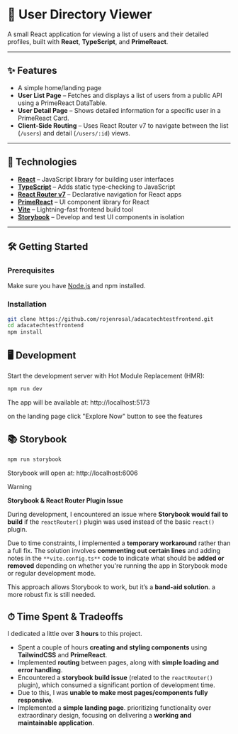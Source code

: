 # 📇 User Directory Viewer

A small React application for viewing a list of users and their detailed profiles, built with **React**, **TypeScript**, and **PrimeReact**.

---

## ✨ Features

- A simple home/landing page
- **User List Page** – Fetches and displays a list of users from a public API using a PrimeReact DataTable.  
- **User Detail Page** – Shows detailed information for a specific user in a PrimeReact Card.  
- **Client-Side Routing** – Uses React Router v7 to navigate between the list (`/users`) and detail (`/users/:id`) views.

---

## 🚀 Technologies

- **[React](https://react.dev/)** – JavaScript library for building user interfaces  
- **[TypeScript](https://www.typescriptlang.org/)** – Adds static type-checking to JavaScript  
- **[React Router v7](https://reactrouter.com/)** – Declarative navigation for React apps  
- **[PrimeReact](https://primereact.org/)** – UI component library for React  
- **[Vite](https://vitejs.dev/)** – Lightning-fast frontend build tool  
- **[Storybook](https://storybook.js.org/)** – Develop and test UI components in isolation  

---

## 🛠️ Getting Started

### **Prerequisites**
Make sure you have [Node.js](https://nodejs.org/) and npm installed.

### **Installation**
```bash
git clone https://github.com/rojenrosal/adacatechtestfrontend.git
cd adacatechtestfrontend
npm install
```


## 🖥 Development

Start the development server with Hot Module Replacement (HMR):

```bash
npm run dev
```

The app will be available at:
http://localhost:5173

on the landing page click "Explore Now" button to see the features

## 📚 Storybook
```bash
npm run storybook
```

Storybook will open at:
http://localhost:6006

> [!WARNING]  
> **Storybook & React Router Plugin Issue**  
>  
> During development, I encountered an issue where **Storybook would fail to build** if the `reactRouter()` plugin was used instead of the basic `react()` plugin.  
>  
> Due to time constraints, I implemented a **temporary workaround** rather than a full fix. The solution involves **commenting out certain lines** and adding notes in the `**vite.config.ts**` code to indicate what should be **added or removed** depending on whether you're running the app in Storybook mode or regular development mode.  
>  
> This approach allows Storybook to work, but it’s a **band-aid solution**. a more robust fix is still needed.

## ⏱ Time Spent & Tradeoffs

I dedicated a little over **3 hours** to this project.  

- Spent a couple of hours **creating and styling components** using **TailwindCSS** and **PrimeReact**.  
- Implemented **routing** between pages, along with **simple loading and error handling**.  
- Encountered a **storybook build issue** (related to the `reactRouter()` plugin), which consumed a significant portion of development time.  
- Due to this, I was **unable to make most pages/components fully responsive**.  
- Implemented a **simple landing page**. prioritizing functionality over extraordinary design, focusing on delivering a **working and maintainable application**.  


